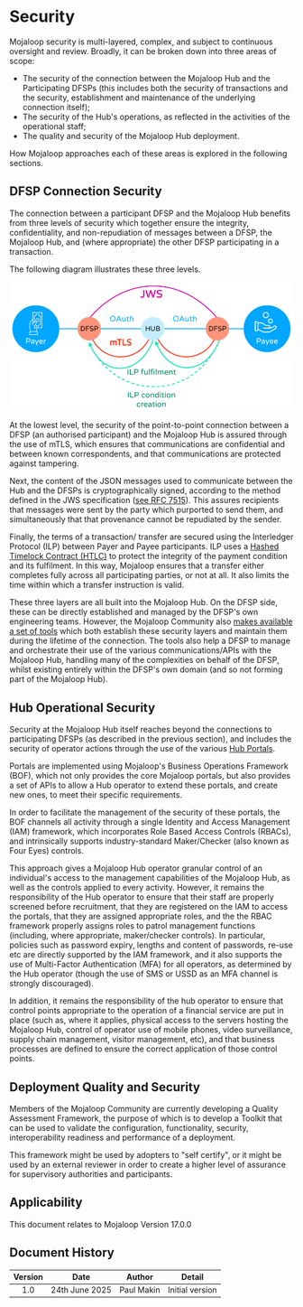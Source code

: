 # Security
Mojaloop security is multi-layered, complex, and subject to continuous oversight and review. Broadly, it can be broken down into three areas of scope:

- The security of the connection between the Mojaloop Hub and the Participating DFSPs (this includes both the security of transactions and the security, establishment and maintenance of the underlying connection itself);
- The security of the Hub's operations, as reflected in the activities of the operational staff;
- The quality and security of the Mojaloop Hub deployment.

How Mojaloop approaches each of these areas is explored in the following sections.

## DFSP Connection Security
The connection between a participant DFSP and the Mojaloop Hub benefits from three levels of security which together ensure the integrity, confidentiality, and non-repudiation of messages between a DFSP, the Mojaloop Hub, and (where appropriate) the other DFSP participating in a transaction.

The following diagram illustrates these three levels.

![Mojaloop's Connection Security Layers](./mojaloop_security_layers.jpg)

At the lowest level, the security of the point-to-point connection between a DFSP (an authorised participant) and the Mojaloop Hub is assured through the use of mTLS, which ensures that communications are confidential and between known correspondents, and that communications are protected against tampering.

Next, the content of the JSON messages used to communicate between the Hub and the DFSPs is cryptographically signed, according to the method defined in the JWS specification ([see RFC 7515](https://www.rfc-editor.org/rfc/rfc7515.html)). This assures recipients that messages were sent by the party which purported to send them, and simultaneously that that provenance cannot be repudiated by the sender.

Finally, the terms of a transaction/ transfer are secured using the  Interledger Protocol (ILP) between Payer and Payee participants. ILP uses a [Hashed Timelock Contract (HTLC)](./htlc.html) to protect the integrity of the payment condition and its fulfilment. In this way, Mojaloop ensures that a transfer either completes fully across all participating parties, or not at all. It also limits the time within which a transfer instruction is valid.

These three layers are all built into the Mojaloop Hub. On the DFSP side, these can be directly established and managed by the DFSP's own engineering teams. However, the Mojaloop Community also [makes available a set of tools](./connectivity.html) which both establish these security layers and maintain them during the lifetime of the connection. The tools also help a DFSP to manage and orchestrate their use of the various communications/APIs with the Mojaloop Hub, handling many of the complexities on behalf of the DFSP, whilst existing entirely within the DFSP's own domain (and so not forming part of the Mojaloop Hub).

## Hub Operational Security
Security at the Mojaloop Hub itself reaches beyond the connections to participating DFSPs (as described in the previous section), and includes the security of operator actions through the use of the various [Hub Portals](.product.html).

Portals are implemented using Mojaloop's Business Operations Framework (BOF), which not only provides the core Mojaloop portals, but also provides a set of APIs to allow a Hub operator to extend these portals, and create new ones, to meet their specific requirements.

In order to facilitate the management of the security of these portals, the BOF channels all activity through a single Identity and Access Management (IAM) framework, which incorporates Role Based Access Controls (RBACs), and intrinsically supports industry-standard Maker/Checker (also known as Four Eyes) controls.

This approach gives a Mojaloop Hub operator granular control of an individual's access to the management capabilities of the Mojaloop Hub, as well as the controls applied to every activity. However, it remains the responsibility of the Hub operator to ensure that their staff are properly screened before recruitment, that they are registered on the IAM to access the portals, that they are assigned appropriate roles, and the the RBAC framework properly assigns roles to patrol management functions (including, where appropriate, maker/checker controls). In particular, policies such as password expiry, lengths and content of passwords, re-use etc are directly supported by the IAM framework, and it also supports the use of Multi-Factor Authentication (MFA) for all operators, as determined by the Hub operator (though the use of SMS or USSD as an MFA channel is strongly discouraged).

In addition, it remains the responsibility of the hub operator to ensure that control points appropriate to the operation of a financial service are put in place (such as, where it applies, physical access to the servers hosting the Mojaloop Hub, control of operator use of mobile phones, video surveillance, supply chain management, visitor management, etc), and that business processes are defined to ensure the correct application of those control points.

## Deployment Quality and Security
Members of the Mojaloop Community are currently developing a Quality Assessment Framework, the purpose of which is to develop a Toolkit that can be used to validate the configuration, functionality, security, interoperability readiness and performance of a deployment. 

This framework might be used by adopters to "self certify", or it might be used by an external reviewer in order to create a higher level of assurance for supervisory authorities and participants.

## Applicability
This document relates to Mojaloop Version 17.0.0
## Document History
  |Version|Date|Author|Detail|
|:--------------:|:--------------:|:--------------:|:--------------:|
|1.0|24th June 2025| Paul Makin|Initial version|